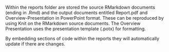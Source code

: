 Within the reports folder are stored the source RMarkdown documents (ending in .Rmd) and the output documents entitled Report.pdf and Overview-Presentation in PowerPoint format. These can be reproduced by using Knit on the RMarkdown source documents. The Overview Presentation uses the presentation template (.potx) for formatting.

By embedding sections of code within the reports they will automatically update if there are changes.
